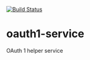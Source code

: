 [![Build Status](https://api.travis-ci.org/simgroep/oauth1-service.png?branch=master)](https://travis-ci.org/simgroep/oauth1-service)

oauth1-service
==============

OAuth 1 helper service
